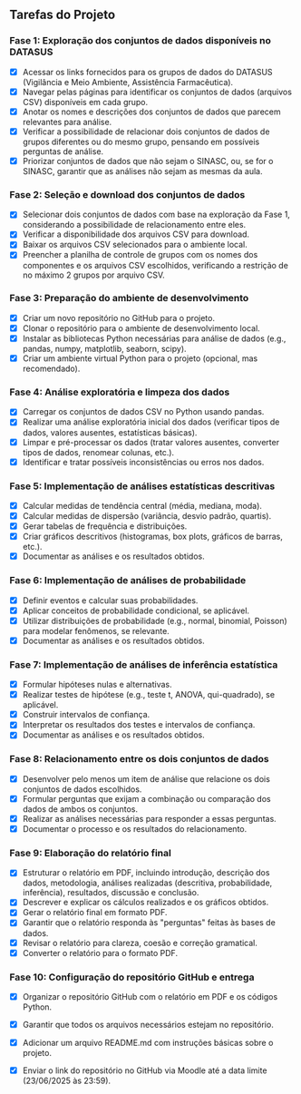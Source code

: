 ## Tarefas do Projeto

### Fase 1: Exploração dos conjuntos de dados disponíveis no DATASUS
- [x] Acessar os links fornecidos para os grupos de dados do DATASUS (Vigilância e Meio Ambiente, Assistência Farmacêutica).
- [x] Navegar pelas páginas para identificar os conjuntos de dados (arquivos CSV) disponíveis em cada grupo.
- [x] Anotar os nomes e descrições dos conjuntos de dados que parecem relevantes para análise.
- [x] Verificar a possibilidade de relacionar dois conjuntos de dados de grupos diferentes ou do mesmo grupo, pensando em possíveis perguntas de análise.
- [x] Priorizar conjuntos de dados que não sejam o SINASC, ou, se for o SINASC, garantir que as análises não sejam as mesmas da aula.

### Fase 2: Seleção e download dos conjuntos de dados
- [x] Selecionar dois conjuntos de dados com base na exploração da Fase 1, considerando a possibilidade de relacionamento entre eles.
- [x] Verificar a disponibilidade dos arquivos CSV para download.
- [x] Baixar os arquivos CSV selecionados para o ambiente local.
- [x] Preencher a planilha de controle de grupos com os nomes dos componentes e os arquivos CSV escolhidos, verificando a restrição de no máximo 2 grupos por arquivo CSV.

### Fase 3: Preparação do ambiente de desenvolvimento
- [x] Criar um novo repositório no GitHub para o projeto.
- [x] Clonar o repositório para o ambiente de desenvolvimento local.
- [x] Instalar as bibliotecas Python necessárias para análise de dados (e.g., pandas, numpy, matplotlib, seaborn, scipy).
- [x] Criar um ambiente virtual Python para o projeto (opcional, mas recomendado).

### Fase 4: Análise exploratória e limpeza dos dados
- [x] Carregar os conjuntos de dados CSV no Python usando pandas.
- [x] Realizar uma análise exploratória inicial dos dados (verificar tipos de dados, valores ausentes, estatísticas básicas).
- [x] Limpar e pré-processar os dados (tratar valores ausentes, converter tipos de dados, renomear colunas, etc.).
- [x] Identificar e tratar possíveis inconsistências ou erros nos dados.

### Fase 5: Implementação de análises estatísticas descritivas
- [x] Calcular medidas de tendência central (média, mediana, moda).
- [x] Calcular medidas de dispersão (variância, desvio padrão, quartis).
- [x] Gerar tabelas de frequência e distribuições.
- [x] Criar gráficos descritivos (histogramas, box plots, gráficos de barras, etc.).
- [x] Documentar as análises e os resultados obtidos.

### Fase 6: Implementação de análises de probabilidade
- [x] Definir eventos e calcular suas probabilidades.
- [x] Aplicar conceitos de probabilidade condicional, se aplicável.
- [x] Utilizar distribuições de probabilidade (e.g., normal, binomial, Poisson) para modelar fenômenos, se relevante.
- [x] Documentar as análises e os resultados obtidos.

### Fase 7: Implementação de análises de inferência estatística
- [x] Formular hipóteses nulas e alternativas.
- [x] Realizar testes de hipótese (e.g., teste t, ANOVA, qui-quadrado), se aplicável.
- [x] Construir intervalos de confiança.
- [x] Interpretar os resultados dos testes e intervalos de confiança.
- [x] Documentar as análises e os resultados obtidos.

### Fase 8: Relacionamento entre os dois conjuntos de dados
- [x] Desenvolver pelo menos um item de análise que relacione os dois conjuntos de dados escolhidos.
- [x] Formular perguntas que exijam a combinação ou comparação dos dados de ambos os conjuntos.
- [x] Realizar as análises necessárias para responder a essas perguntas.
- [x] Documentar o processo e os resultados do relacionamento.
### Fase 9: Elaboração do relatório final
- [x] Estruturar o relatório em PDF, incluindo introdução, descrição dos dados, metodologia, análises realizadas (descritiva, probabilidade, inferência), resultados, discussão e conclusão.
- [x] Descrever e explicar os cálculos realizados e os gráficos obtidos.
- [x] Gerar o relatório final em formato PDF.
- [x] Garantir que o relatório responda às "perguntas" feitas às bases de dados.
- [x] Revisar o relatório para clareza, coesão e correção gramatical.
- [x] Converter o relatório para o formato PDF.

### Fase 10: Configuração do repositório GitHub e entrega
- [x] Organizar o repositório GitHub com o relatório em PDF e os códigos Python.
- [x] Garantir que todos os arquivos necessários estejam no repositório.
- [x] Adicionar um arquivo README.md com instruções básicas sobre o projeto.
- [x] Enviar o link do repositório no GitHub via Moodle até a data limite (23/06/2025 às 23:59).

